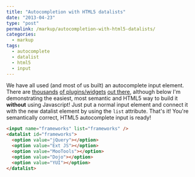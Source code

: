 ```yaml
---
title: "Autocompletion with HTML5 datalists"
date: "2013-04-23"
type: "post"
permalink: /markup/autocompletion-with-html5-datalists/
categories:
  - markup
tags:
  - autocomplete
  - datalist
  - html5
  - input
---
```


We have all used (and most of us built) an autocomplete input element. There are [thousands](http://jqueryui.com/autocomplete/ "jQueryUI Autocomplete") [of plugins/widgets](http://www.devbridge.com/projects/autocomplete/jquery/ "Ajax autocomplete for jQuery") [out there](http://bassistance.de/jquery-plugins/jquery-plugin-autocomplete/ "jQuery plugin: Autocomplete"), although below I'm demonstrating the easiest, most semantic and HTML5 way to build it **without** using Javascript! Just put a normal input element and connect it with the new datalist element by using the `list` attribute. That's it! You're semantically correct, HTML5 autocomplete input is ready!

```html
<input name="frameworks" list="frameworks" />
<datalist id="frameworks">
  <option value="jQuery"></option>
  <option value="Ext JS"></option>
  <option value="MooTools"></option>
  <option value="Dojo"></option>
  <option value="YUI"></option>
</datalist>
```
